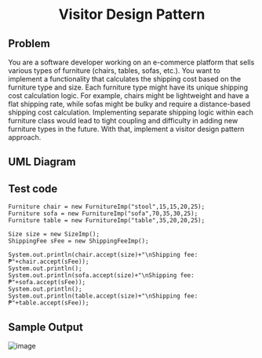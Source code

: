 # <p align=center>Visitor Design Pattern</p>
## Problem
You are a software developer working on an e-commerce platform that sells various types of furniture (chairs, tables, sofas, etc.). You want to implement a functionality that calculates the shipping cost based on the furniture type and size. Each furniture type might have its unique shipping cost calculation logic. For example, chairs might be lightweight and have a flat shipping rate, while sofas might be bulky and require a distance-based shipping cost calculation. Implementing separate shipping logic within each furniture class would lead to tight coupling and difficulty in adding new furniture types in the future. With that, implement a visitor design pattern approach.

## UML Diagram

## Test code
    Furniture chair = new FurnitureImp("stool",15,15,20,25);
    Furniture sofa = new FurnitureImp("sofa",70,35,30,25);
    Furniture table = new FurnitureImp("table",35,20,20,25);
      
    Size size = new SizeImp();
    ShippingFee sFee = new ShippingFeeImp();
  
    System.out.println(chair.accept(size)+"\nShipping fee: ₱"+chair.accept(sFee));
    System.out.println();
    System.out.println(sofa.accept(size)+"\nShipping fee: ₱"+sofa.accept(sFee));
    System.out.println();
    System.out.println(table.accept(size)+"\nShipping fee: ₱"+table.accept(sFee));

## Sample Output
![image](https://github.com/mfulo/visitorPattern2/assets/142382665/096c7f71-e7f9-4d67-9114-ad318f29cafb)

